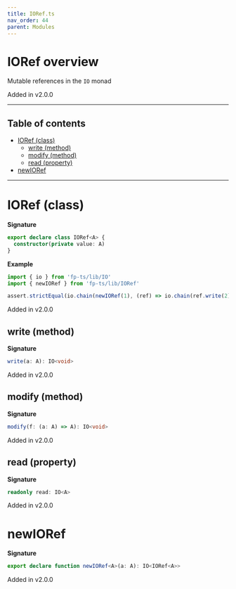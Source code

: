 ```yaml
---
title: IORef.ts
nav_order: 44
parent: Modules
---
```


# IORef overview

Mutable references in the `IO` monad

Added in v2.0.0

---

<h2 class="text-delta">Table of contents</h2>

- [IORef (class)](#ioref-class)
  - [write (method)](#write-method)
  - [modify (method)](#modify-method)
  - [read (property)](#read-property)
- [newIORef](#newioref)

---

# IORef (class)

**Signature**

```ts
export declare class IORef<A> {
  constructor(private value: A)
}
```

**Example**

```ts
import { io } from 'fp-ts/lib/IO'
import { newIORef } from 'fp-ts/lib/IORef'

assert.strictEqual(io.chain(newIORef(1), (ref) => io.chain(ref.write(2), () => ref.read))(), 2)
```

Added in v2.0.0

## write (method)

**Signature**

```ts
write(a: A): IO<void>
```

Added in v2.0.0

## modify (method)

**Signature**

```ts
modify(f: (a: A) => A): IO<void>
```

Added in v2.0.0

## read (property)

**Signature**

```ts
readonly read: IO<A>
```

Added in v2.0.0

# newIORef

**Signature**

```ts
export declare function newIORef<A>(a: A): IO<IORef<A>>
```

Added in v2.0.0
